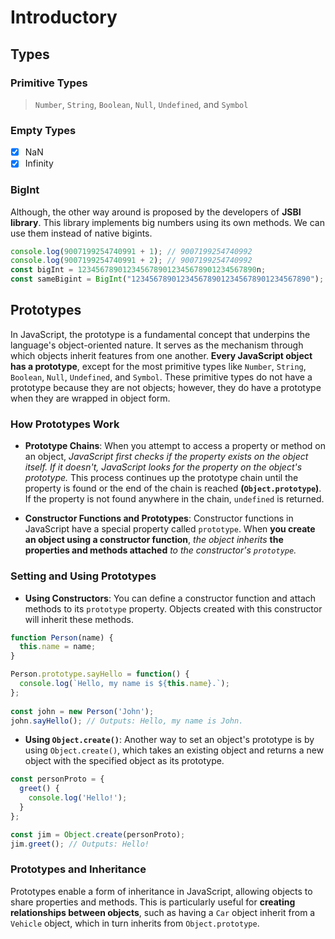 # Introductory 

## Types

### Primitive Types

> `Number`, `String`, `Boolean`, `Null`, `Undefined`, and `Symbol`

### Empty Types

- [x] NaN
- [x] Infinity

### BigInt

Although, the other way around is proposed by the developers of **JSBI library**.
This library implements big numbers using its own methods. We can use them instead of native bigints.

```js
console.log(9007199254740991 + 1); // 9007199254740992
console.log(9007199254740991 + 2); // 9007199254740992
const bigInt = 1234567890123456789012345678901234567890n;
const sameBigint = BigInt("1234567890123456789012345678901234567890");
```

## Prototypes
In JavaScript, the prototype is a fundamental concept that underpins the language's object-oriented nature. It serves as the mechanism through which objects inherit features from one another. **Every JavaScript object has a prototype**, except for the most primitive types like `Number`, `String`, `Boolean`, `Null`, `Undefined`, and `Symbol`. These primitive types do not have a prototype because they are not objects; however, they do have a prototype when they are wrapped in object form.

### How Prototypes Work

- **Prototype Chains**: When you attempt to access a property or method on an object, *JavaScript first checks if the property exists on the object itself. If it doesn't, JavaScript looks for the property on the object's prototype.* This process continues up the prototype chain until the property is found or the end of the chain is reached **(`Object.prototype`)**. If the property is not found anywhere in the chain, `undefined` is returned.

- **Constructor Functions and Prototypes**: Constructor functions in JavaScript have a special property called `prototype`. When **you create an object using a constructor function**, *the object inherits* **the properties and methods attached** *to the constructor's `prototype`.*

### Setting and Using Prototypes

- **Using Constructors**: You can define a constructor function and attach methods to its `prototype` property. Objects created with this constructor will inherit these methods.

```javascript
function Person(name) {
  this.name = name;
}

Person.prototype.sayHello = function() {
  console.log(`Hello, my name is ${this.name}.`);
};
 
const john = new Person('John');
john.sayHello(); // Outputs: Hello, my name is John.
```

- **Using `Object.create()`**: Another way to set an object's prototype is by using `Object.create()`, which takes an existing object and returns a new object with the specified object as its prototype.

```javascript
const personProto = {
  greet() {
    console.log('Hello!');
  }
};

const jim = Object.create(personProto);
jim.greet(); // Outputs: Hello!
```

### Prototypes and Inheritance

Prototypes enable a form of inheritance in JavaScript, allowing objects to share properties and methods. This is particularly useful for **creating relationships between objects**, such as having a `Car` object inherit from a `Vehicle` object, which in turn inherits from `Object.prototype`.


